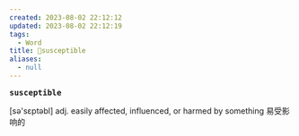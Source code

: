 ```yaml
---
created: 2023-08-02 22:12:12
updated: 2023-08-02 22:12:19
tags:
  - Word
title: 📖susceptible
aliases:
  - null
---
```


<pre><strong>susceptible</strong></pre>
[sə'sɛptəbl]
adj. easily affected, influenced, or harmed by something 易受影响的

